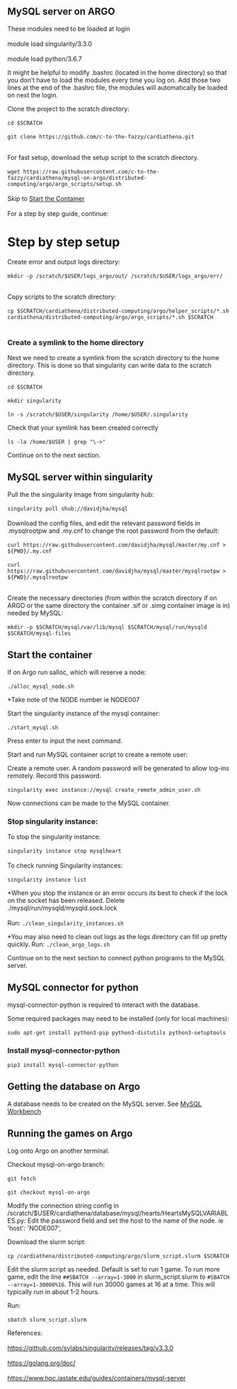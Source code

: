 ## MySQL server on ARGO
These modules need to be loaded at login
<br></br>
module load singularity/3.3.0
<br></br>
module load  python/3.6.7

It might be helpful to modify .bashrc (located in the home directory) so that you don’t have to load the modules every time you log on.
Add those two lines at the end of the .bashrc file, the modules will automatically be loaded on next the login.

Clone the project to the scratch directory:
<br></br>
`cd $SCRATCH`
<br></br>
`git clone https://github.com/c-to-the-fazzy/cardiathena.git`
<br></br>

For fast setup, download the setup script to the scratch directory.
<br></br>
`wget https://raw.githubusercontent.com/c-to-the-fazzy/cardiathena/mysql-on-argo/distributed-computing/argo/argo_scripts/setup.sh`
<br></br>
Skip to [Start the Container](https://github.com/c-to-the-fazzy/cardiathena/blob/mysql-on-argo/distributed-computing/argo/MySQLHeartOnArgo.md#Start-the-container)
<br></br>
For a step by step guide, continue:

# Step by step setup
Create error and output logs directory:
<br></br>
`mkdir -p /scratch/$USER/logs_argo/out/ /scratch/$USER/logs_argo/err/`
<br></br>

Copy scripts to the scratch directory:
<br></br>
`cp $SCRATCH/cardiathena/distributed-computing/argo/helper_scripts/*.sh cardiathena/distributed-computing/argo/argo_scripts/*.sh $SCRATCH`
<br></br>

### Create a symlink to the home directory

Next we need to create a symlink from the scratch directory to the home directory. This is done so that singularity can write data to the scratch directory.
<br></br>
`cd $SCRATCH`
<br></br>
`mkdir singularity`
<br></br>
`ln -s /scratch/$USER/singularity /home/$USER/.singularity `

Check that your symlink has been created correctly
<br></br>
`ls -la /home/$USER | grep "\->"`

Continue on to the next section.

## MySQL server within singularity
Pull the the singularity image from singularity hub:
<br></br>
`singularity pull shub://davidjha/mysql`
<br></br>
Download the config files, and edit the relevant password fields in .mysqlrootpw and .my.cnf to change the root password from the default:
<br></br>
`curl https://raw.githubusercontent.com/davidjha/mysql/master/my.cnf > ${PWD}/.my.cnf`
<br></br>
`curl https://raw.githubusercontent.com/davidjha/mysql/master/mysqlrootpw > ${PWD}/.mysqlrootpw`
<br></br>

Create the necessary directories (from within the scratch directory if on ARGO or the same directory the container .sif or .simg container image is in) needed by MySQL:
<br></br>
`mkdir -p $SCRATCH/mysql/var/lib/mysql $SCRATCH/mysql/run/mysqld $SCRATCH/mysql-files`


## Start the container
If on Argo run salloc, which will reserve a node:
<br></br>
`./alloc_mysql_node.sh`

*Take note of the NODE number ie NODE007

Start the singularity instance of the mysql container:
<br></br>
`./start_mysql.sh`

Press enter to input the next command.

Start and run MySQL container script to create a remote user:

Create a remote user. A random password will be generated to allow log-ins remotely. Record this password.
<br></br>
`singularity exec instance://mysql create_remote_admin_user.sh`

Now connections can be made to the MySQL container.

### Stop singularity instance:
To stop the singularity instance:
<br></br>
`singularity instance stop mysqlheart`
<br></br>
To check running Singularity instances:
<br></br>
`singularity instance list`

*When you stop the instance or an error occurs its best to check if the lock on the socket has been released. Delete ./mysql/run/mysqld/mysqld.sock.lock
<br></br>
Run:
`./clean_singularity_instances.sh`

*You may also need to clean out logs as the logs directory can fill up pretty quickly.
Run:
`./clean_argo_logs.sh`

Continue on to the next section to connect python programs to the MySQL server.

## MySQL connector for python
mysql-connector-python is required to interact with the database.

Some required packages may need to be installed (only for local machines):
<br></br>
`sudo apt-get install python3-pip python3-distutils python3-setuptools`

### Install mysql-connector-python
`pip3 install mysql-connector-python`

## Getting the database on Argo
A database needs to be created on the MySQL server. See [MySQL Workbench](https://github.com/c-to-the-fazzy/cardiathena/blob/mysql-on-argo/distributed-computing/argo/MySQLWorkbench.md)

## Running the games on Argo
Log onto Argo on another terminal.

Checkout mysql-on-argo branch:
<br></br>
`git fetch`
<br></br>
`git checkout mysql-on-argo`


Modify the connection string config in /scratch/$USER/cardiathena/database/mysql/hearts/HeartsMySQLVARIABLES.py:
Edit the password field and set the host to the name of the node. ie 'host': 'NODE007',

Download the slurm script:
<br></br>
`cp /cardiathena/distributed-computing/argo/slurm_script.slurm $SCRATCH`

Edit the slurm script as needed. Default is set to run 1 game.
To run more game, edit the line `##SBATCH --array=1-3000` in slurm_script.slurm to `#SBATCH --array=1-30000%16`. This will run 30000 games at 16 at a time. This will typically run in about 1-2 hours. 

Run:
<br></br>
`sbatch slurm_script.slurm`


References:
<br></br>
https://github.com/sylabs/singularity/releases/tag/v3.3.0
<br></br>
https://golang.org/doc/
<br></br>
https://www.hpc.iastate.edu/guides/containers/mysql-server
